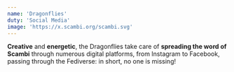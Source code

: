 ```yaml
---
name: 'Dragonflies'
duty: 'Social Media'
image: 'https://x.scambi.org/scambi.svg'
---
```


**Creative** and **energetic**, the Dragonflies take care of **spreading the word of Scambi** through numerous digital platforms, from Instagram to Facebook, passing through the Fediverse: in short, no one is missing!
